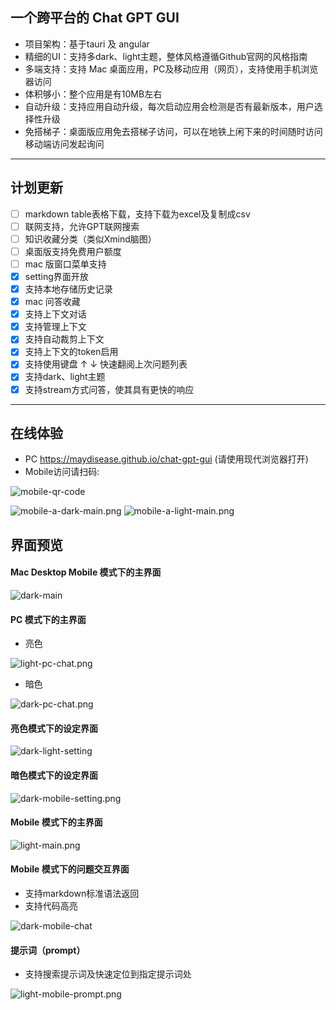 ## 一个跨平台的 Chat GPT GUI
* 项目架构：基于tauri 及 angular
* 精细的UI：支持多dark、light主题，整体风格遵循Github官网的风格指南
* 多端支持：支持 Mac 桌面应用，PC及移动应用（网页），支持使用手机浏览器访问
* 体积够小：整个应用是有10MB左右
* 自动升级：支持应用自动升级，每次启动应用会检测是否有最新版本，用户选择性升级
* 免搭梯子：桌面版应用免去搭梯子访问，可以在地铁上闲下来的时间随时访问移动端访问发起询问

---

## 计划更新

-   [ ] markdown table表格下载，支持下载为excel及复制成csv
-   [ ] 联网支持，允许GPT联网搜索
-   [ ] 知识收藏分类（类似Xmind脑图）
-   [ ] 桌面版支持免费用户额度
-   [ ] mac 版窗口菜单支持
-   [x] setting界面开放
-   [X] 支持本地存储历史记录
-   [X] mac 问答收藏
-   [X] 支持上下文对话
-   [X] 支持管理上下文
-   [X] 支持自动裁剪上下文
-   [X] 支持上下文的token启用
-   [X] 支持使用键盘 ↑ ↓ 快速翻阅上次问题列表
-   [X] 支持dark、light主题
-   [X] 支持stream方式问答，使其具有更快的响应

---

## 在线体验 
* PC https://maydisease.github.io/chat-gpt-gui (请使用现代浏览器打开)
* Mobile访问请扫码:

![mobile-qr-code](https://raw.githubusercontent.com/Maydisease/chat-gpt-gui/main/src/assets/images/mobile-qr-code.png)


![mobile-a-dark-main.png](https://raw.githubusercontent.com/Maydisease/chat-gpt-gui/main/src/assets/images/mobile-a-dark-main.png)
![mobile-a-light-main.png](https://raw.githubusercontent.com/Maydisease/chat-gpt-gui/main/src/assets/images/mobile-a-light-main.png)

## 界面预览

#### Mac Desktop Mobile 模式下的主界面
![dark-main](https://raw.githubusercontent.com/Maydisease/chat-gpt-gui/main/src/assets/images/dark-main.png)

#### PC 模式下的主界面
* 亮色  

![light-pc-chat.png](https://raw.githubusercontent.com/Maydisease/chat-gpt-gui/main/src/assets/images/light-pc-chat.png)
* 暗色  

![dark-pc-chat.png](https://raw.githubusercontent.com/Maydisease/chat-gpt-gui/main/src/assets/images/dark-pc-chat.png)

#### 亮色模式下的设定界面
![dark-light-setting](https://raw.githubusercontent.com/Maydisease/chat-gpt-gui/main/src/assets/images/dark-light-setting.png)


#### 暗色模式下的设定界面
![dark-mobile-setting.png](https://raw.githubusercontent.com/Maydisease/chat-gpt-gui/main/src/assets/images/dark-mobile-setting.png)

#### Mobile 模式下的主界面
![light-main.png](https://raw.githubusercontent.com/Maydisease/chat-gpt-gui/main/src/assets/images/light-main.png)

#### Mobile 模式下的问题交互界面
* 支持markdown标准语法返回
* 支持代码高亮  

![dark-mobile-chat](https://raw.githubusercontent.com/Maydisease/chat-gpt-gui/main/src/assets/images/dark-mobile-chat.png)

#### 提示词（prompt）
* 支持搜索提示词及快速定位到指定提示词处  

![light-mobile-prompt.png](https://raw.githubusercontent.com/Maydisease/chat-gpt-gui/main/src/assets/images/light-mobile-prompt.png)


